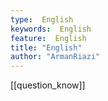 ```yaml
---
type:  English
keywords:  English
feature:  English
title: "English"
author: "ArmanRiazi"
---
```

[[question_know]]
